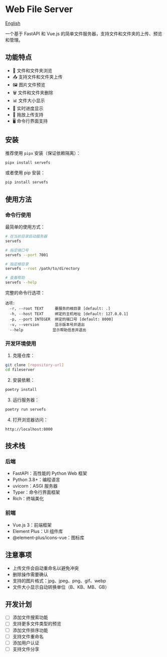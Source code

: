 # Web File Server

[English](README_EN.md)

一个基于 FastAPI 和 Vue.js 的简单文件服务器，支持文件和文件夹的上传、预览和管理。

## 功能特点

- 📁 文件和文件夹浏览
- 📤 支持文件和文件夹上传
- 🖼️ 图片文件预览
- 🗑️ 文件和文件夹删除
- 📊 文件大小显示
- 🔄 实时进度显示
- 💫 拖放上传支持
- 🖥️ 命令行界面支持

## 安装

推荐使用 `pipx` 安装（保证依赖隔离）：

```bash
pipx install servefs
```

或者使用 pip 安装：

```bash
pip install servefs
```

## 使用方法

### 命令行使用

最简单的使用方式：

```bash
# 在当前目录启动服务器
servefs

# 指定端口号
servefs --port 7001

# 指定根目录
servefs --root /path/to/directory

# 查看帮助
servefs --help
```

完整的命令行选项：

```
选项:
  -r, --root TEXT     要服务的根目录 [default: .]
  -h, --host TEXT     绑定的主机地址 [default: 127.0.0.1]
  -p, --port INTEGER  绑定的端口号 [default: 8000]
  -v, --version       显示版本号并退出
  --help             显示帮助信息并退出
```

### 开发环境使用

1. 克隆仓库：
```bash
git clone [repository-url]
cd fileserver
```

2. 安装依赖：
```bash
poetry install
```

3. 运行服务器：
```bash
poetry run servefs
```

4. 打开浏览器访问：
```
http://localhost:8000
```

## 技术栈

### 后端
- FastAPI：高性能的 Python Web 框架
- Python 3.8+：编程语言
- uvicorn：ASGI 服务器
- Typer：命令行界面框架
- Rich：终端美化

### 前端
- Vue.js 3：前端框架
- Element Plus：UI 组件库
- @element-plus/icons-vue：图标库

## 注意事项

- 上传文件会自动重命名以避免冲突
- 删除操作需要确认
- 支持的图片格式：jpg、jpeg、png、gif、webp
- 文件大小显示自动转换单位（B、KB、MB、GB）

## 开发计划

- [ ] 添加文件搜索功能
- [ ] 支持更多文件类型的预览
- [ ] 添加文件排序功能
- [ ] 支持文件重命名
- [ ] 添加用户认证
- [ ] 支持文件分享
